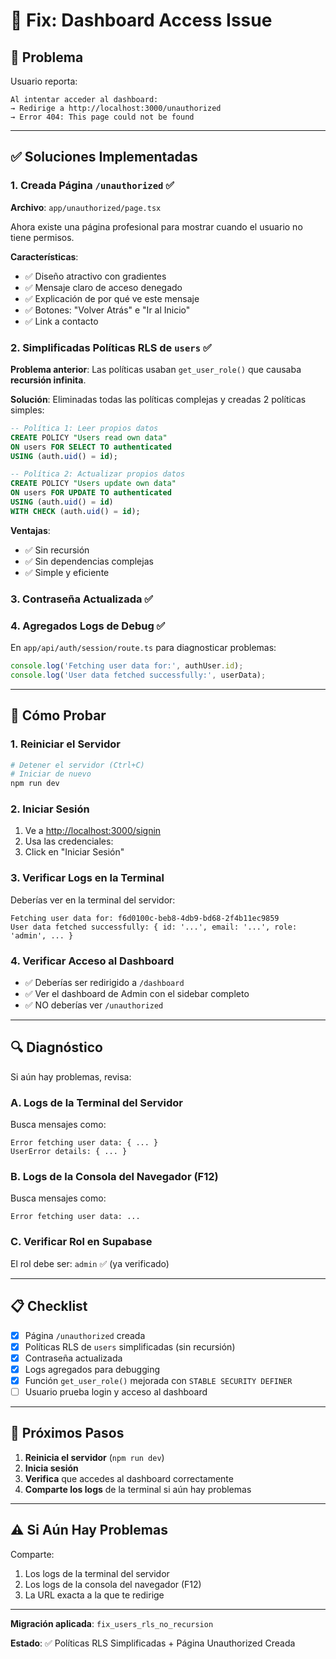 # 🔧 Fix: Dashboard Access Issue

## 🔴 Problema

Usuario reporta:
```
Al intentar acceder al dashboard:
→ Redirige a http://localhost:3000/unauthorized
→ Error 404: This page could not be found
```

---

## ✅ Soluciones Implementadas

### 1. **Creada Página `/unauthorized`** ✅

**Archivo**: `app/unauthorized/page.tsx`

Ahora existe una página profesional para mostrar cuando el usuario no tiene permisos.

**Características**:
- ✅ Diseño atractivo con gradientes
- ✅ Mensaje claro de acceso denegado
- ✅ Explicación de por qué ve este mensaje
- ✅ Botones: "Volver Atrás" e "Ir al Inicio"
- ✅ Link a contacto

### 2. **Simplificadas Políticas RLS de `users`** ✅

**Problema anterior**: Las políticas usaban `get_user_role()` que causaba **recursión infinita**.

**Solución**: Eliminadas todas las políticas complejas y creadas 2 políticas simples:

```sql
-- Política 1: Leer propios datos
CREATE POLICY "Users read own data"
ON users FOR SELECT TO authenticated
USING (auth.uid() = id);

-- Política 2: Actualizar propios datos
CREATE POLICY "Users update own data"
ON users FOR UPDATE TO authenticated
USING (auth.uid() = id)
WITH CHECK (auth.uid() = id);
```

**Ventajas**:
- ✅ Sin recursión
- ✅ Sin dependencias complejas
- ✅ Simple y eficiente

### 3. **Contraseña Actualizada** ✅

### 4. **Agregados Logs de Debug** ✅

En `app/api/auth/session/route.ts` para diagnosticar problemas:

```typescript
console.log('Fetching user data for:', authUser.id);
console.log('User data fetched successfully:', userData);
```

---

## 🧪 Cómo Probar

### 1. **Reiniciar el Servidor**

```bash
# Detener el servidor (Ctrl+C)
# Iniciar de nuevo
npm run dev
```

### 2. **Iniciar Sesión**

1. Ve a [http://localhost:3000/signin](http://localhost:3000/signin)
2. Usa las credenciales:
3. Click en "Iniciar Sesión"

### 3. **Verificar Logs en la Terminal**

Deberías ver en la terminal del servidor:

```
Fetching user data for: f6d0100c-beb8-4db9-bd68-2f4b11ec9859
User data fetched successfully: { id: '...', email: '...', role: 'admin', ... }
```

### 4. **Verificar Acceso al Dashboard**

- ✅ Deberías ser redirigido a `/dashboard`
- ✅ Ver el dashboard de Admin con el sidebar completo
- ✅ NO deberías ver `/unauthorized`

---

## 🔍 Diagnóstico

Si aún hay problemas, revisa:

### A. **Logs de la Terminal del Servidor**

Busca mensajes como:
```
Error fetching user data: { ... }
UserError details: { ... }
```

### B. **Logs de la Consola del Navegador** (F12)

Busca mensajes como:
```
Error fetching user data: ...
```

### C. **Verificar Rol en Supabase**

El rol debe ser: `admin` ✅ (ya verificado)

---

## 📋 Checklist

- [x] Página `/unauthorized` creada
- [x] Políticas RLS de `users` simplificadas (sin recursión)
- [x] Contraseña actualizada
- [x] Logs agregados para debugging
- [x] Función `get_user_role()` mejorada con `STABLE SECURITY DEFINER`
- [ ] Usuario prueba login y acceso al dashboard

---

## 🎯 Próximos Pasos

1. **Reinicia el servidor** (`npm run dev`)
2. **Inicia sesión**
3. **Verifica** que accedes al dashboard correctamente
4. **Comparte los logs** de la terminal si aún hay problemas

---

## ⚠️ Si Aún Hay Problemas

Comparte:
1. Los logs de la terminal del servidor
2. Los logs de la consola del navegador (F12)
3. La URL exacta a la que te redirige

---

**Migración aplicada**: `fix_users_rls_no_recursion`

**Estado**: ✅ Políticas RLS Simplificadas + Página Unauthorized Creada

